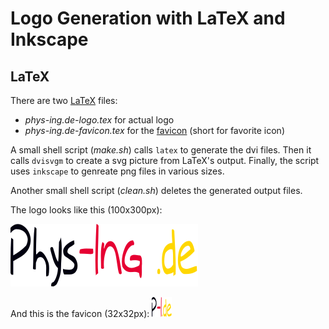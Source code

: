  # Logo Generation with LaTeX and Inkscape

## LaTeX

There are two [LaTeX](https://en.wikipedia.org/wiki/LaTeX) files:

* *phys-ing.de-logo.tex* for actual logo
* *phys-ing.de-favicon.tex* for the [favicon](https://en.wikipedia.org/wiki/Favicon) (short for favorite icon)

 A small shell script (*make.sh*) calls `latex` to generate the dvi files. Then it calls `dvisvgm` to create
 a svg picture from LaTeX's output. Finally, the script uses `inkscape` to genreate png files in various sizes.

 Another small shell script (*clean.sh*) deletes the generated output files.

The logo looks like this (100x300px):

![logo 100x300px][logo]

And this is the favicon (32x32px):  ![favicon 32x32px][favicon]

[logo]: ./phys-ing.de-logo-100x300px.png
[favicon]: ./phys-ing.de-favicon-32x32px.png